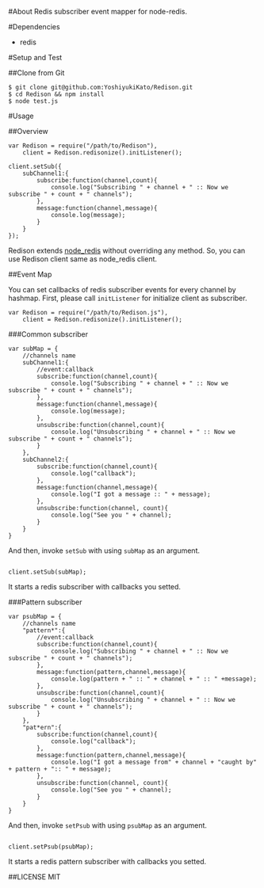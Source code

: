 #About
Redis subscriber event mapper for node-redis.

#Dependencies

* redis

#Setup and Test

##Clone from Git
```sh:terminal
$ git clone git@github.com:YoshiyukiKato/Redison.git
$ cd Redison && npm install
$ node test.js
```

#Usage

##Overview

```js:usage
var Redison = require("/path/to/Redison"),
    client = Redison.redisonize().initListener();

client.setSub({
    subChannel1:{
        subscribe:function(channel,count){
            console.log("Subscribing " + channel + " :: Now we subscribe " + count + " channels");
        },
        message:function(channel,message){
            console.log(message);
        }
    }
});

```

Redison extends [node_redis](https://github.com/mranney/node_redis) without overriding any method. So, you can use Redison client same as node_redis client.  
  
##Event Map

You can set callbacks of redis subscriber events for every channel by hashmap.
First, please call ```initListener``` for initialize client as subscriber.

```js:invoke
var Redison = require("/path/to/Redison.js"),
    client = Redison.redisonize().initListener();
```

###Common subscriber
```js:map
var subMap = {
    //channels name
    subChannel1:{
        //event:callback
        subscribe:function(channel,count){
            console.log("Subscribing " + channel + " :: Now we subscribe " + count + " channels");
        },
        message:function(channel,message){
            console.log(message);
        },
        unsubscribe:function(channel,count){
            console.log("Unsubscribing " + channel + " :: Now we subscribe " + count + " channels");
        }
    },
    subChannel2:{
        subscribe:function(channel,count){
            console.log("callback");
        },
        message:function(channel,message){
            console.log("I got a message :: " + message);
        },
        unsubscribe:function(channel, count){
            console.log("See you " + channel);
        }
    }
}
```

 And then, invoke ```setSub``` with using ```subMap``` as an argument.

```js:invoke
    
client.setSub(subMap);
```

It starts a redis subscriber with callbacks you setted.

###Pattern subscriber
```js:map
var psubMap = {
    //channels name
    "pattern*":{
        //event:callback
        subscribe:function(channel,count){
            console.log("Subscribing " + channel + " :: Now we subscribe " + count + " channels");
        },
        message:function(pattern,channel,message){
            console.log(pattern + " :: " + channel + " :: " +message);
        },
        unsubscribe:function(channel,count){
            console.log("Unsubscribing " + channel + " :: Now we subscribe " + count + " channels");
        }
    },
    "pat*ern":{
        subscribe:function(channel,count){
            console.log("callback");
        },
        message:function(pattern,channel,message){
            console.log("I got a message from" + channel + "caught by" + pattern + ":: " + message);
        },
        unsubscribe:function(channel, count){
            console.log("See you " + channel);
        }
    }
}
```

And then, invoke ```setPsub``` with using ```psubMap``` as an argument.

```js:invoke
    
client.setPsub(psubMap);
```

It starts a redis pattern subscriber with callbacks you setted.

##LICENSE
MIT
